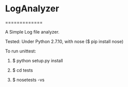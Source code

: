 # LogAnalyzer
=============

A Simple Log file analyzer.

Tested: Under Python 2.7.10, with nose ($ pip install nose)

To run unittest:

1)  $ python setup.py install

2)  $ cd tests 

3)  $ nosetests -vs
